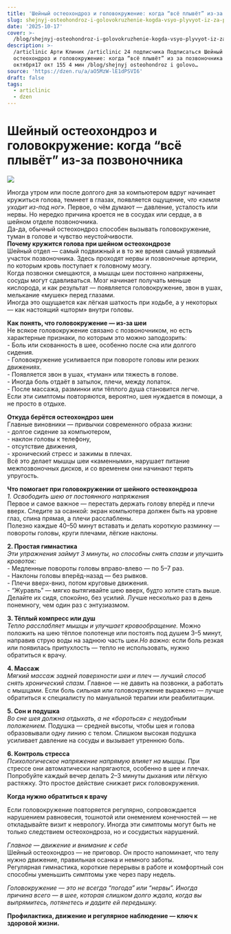 ```yaml
---
title: 'Шейный остеохондроз и головокружение: когда “всё плывёт” из-за позвоночника'
slug: shejnyj-osteohondroz-i-golovokruzhenie-kogda-vsyo-plyvyot-iz-za-pozvonochnika
date: '2025-10-17'
cover: >-
  /blog/shejnyj-osteohondroz-i-golovokruzhenie-kogda-vsyo-plyvyot-iz-za-pozvonochnika/cover.jpg
description: >-
  /articlinic Арти Клиник /articlinic 24 подписчика Подписаться Шейный
  остеохондроз и головокружение: когда “всё плывёт” из за позвоночника 17
  октября17 окт 155 4 мин /blog/shejnyj osteohondroz i golovo…
source: 'https://dzen.ru/a/aO5MzW-lE1dPSVI6'
draft: false
tags:
  - articlinic
  - dzen
---
```


# Шейный остеохондроз и головокружение: когда “всё плывёт” из-за позвоночника

![](/blog/shejnyj-osteohondroz-i-golovokruzhenie-kogda-vsyo-plyvyot-iz-za-pozvonochnika/img-0.jpg)

Иногда утром или после долгого дня за компьютером вдруг начинает кружиться голова, темнеет в глазах, появляется ощущение, _что «земля уходит из-под ног»._ Первое, о чём думают — давление, усталость или нервы. Но нередко причина кроется не в сосудах или сердце, а в шейном отделе позвоночника.  
Да-да, обычный остеохондроз способен вызывать головокружение, туман в голове и чувство неустойчивости.  
**Почему кружится голова при шейном остеохондрозе**  
Шейный отдел — самый подвижный и в то же время самый уязвимый участок позвоночника. Здесь проходят нервы и позвоночные артерии, по которым кровь поступает к головному мозгу.  
Когда позвонки смещаются, а мышцы шеи постоянно напряжены, сосуды могут сдавливаться. Мозг начинает получать меньше кислорода, и как результат — появляется головокружение, звон в ушах, мелькание «мушек» перед глазами.  
Иногда это ощущается как лёгкая шаткость при ходьбе, а у некоторых — как настоящий «шторм» внутри головы.  
  
**Как понять, что головокружение — из-за шеи**  
Не всякое головокружение связано с позвоночником, но есть характерные признаки, по которым это можно заподозрить:  
\- Боль или скованность в шее, особенно после сна или долгого сидения.  
\- Головокружение усиливается при повороте головы или резких движениях.  
\- Появляется звон в ушах, «туман» или тяжесть в голове.  
\- Иногда боль отдаёт в затылок, плечи, между лопаток.  
\- После массажа, разминки или тёплого душа становится легче.  
Если эти симптомы повторяются, вероятно, шея нуждается в помощи, а не просто в отдыхе.  
  
**Откуда берётся остеохондроз шеи**  
Главные виновники — привычки современного образа жизни:  
\- долгое сидение за компьютером,  
\- наклон головы к телефону,  
\- отсутствие движения,  
\- хронический стресс и зажимы в плечах.  
Всё это делает мышцы шеи «каменными», нарушает питание межпозвоночных дисков, и со временем они начинают терять упругость.  
  
**Что помогает при головокружении от шейного остеохондроза**  
_1\. Освободить шею от постоянного напряжения_  
Первое и самое важное — перестать держать голову вперёд и плечи вверх. Следите за осанкой: экран компьютера должен быть на уровне глаз, спина прямая, а плечи расслаблены.  
Полезно каждые 40–50 минут вставать и делать короткую разминку — повороты головы, круги плечами, лёгкие наклоны.  
  
**2\. Простая гимнастика**  
_Эти упражнения займут 3 минуты, но способны снять спазм и улучшить кровоток:_  
\- Медленные повороты головы вправо-влево — по 5–7 раз.  
\- Наклоны головы вперёд-назад — без рывков.  
\- Плечи вверх-вниз, потом круговые движения.  
\- “Журавль” — мягко вытягивайте шею вверх, будто хотите стать выше.  
Делайте их сидя, спокойно, без усилий. Лучше несколько раз в день понемногу, чем один раз с энтузиазмом.  
  
**3\. Тёплый компресс или душ**  
_Тепло расслабляет мышцы и улучшает кровообращение._ Можно положить на шею тёплое полотенце или постоять под душем 3–5 минут, направив струю воды на заднюю часть шеи._Но важно:_ если боль резкая или появилась припухлость — тепло не использовать, нужно обратиться к врачу.  
  
**4\. Массаж**  
_Мягкий массаж задней поверхности шеи и плеч — лучший способ снять хронический спазм._ Главное — не давить на позвонки, а работать с мышцами. Если боль сильная или головокружение выражено — лучше обратиться к специалисту по мануальной терапии или реабилитации.  
  
**5\. Сон и подушка**  
_Во сне шея должна отдыхать, а не «бороться» с неудобным положением._ Подушка — средней высоты, чтобы шея и голова образовывали одну линию с телом. Слишком высокая подушка усиливает давление на сосуды и вызывает утреннюю боль.  
  
**6\. Контроль стресса**  
_Психологическое напряжение напрямую влияет на мышцы._ При стрессе они автоматически напрягаются, особенно в шее и плечах. Попробуйте каждый вечер делать 2–3 минуты дыхания или лёгкую растяжку. Это простое действие снижает риск головокружения.  
  
**Когда нужно обратиться к врачу**

Если головокружение повторяется регулярно, сопровождается нарушением равновесия, тошнотой или онемением конечностей — не откладывайте визит к неврологу. Иногда эти симптомы могут быть не только следствием остеохондроза, но и сосудистых нарушений.  
  
_Главное — движение и внимание к себе_  
Шейный остеохондроз — не приговор. Он просто напоминает, что телу нужно движение, правильная осанка и немного заботы.  
Регулярная гимнастика, короткие перерывы в работе и комфортный сон способны уменьшить симптомы уже через пару недель.  
  
_Головокружение — это не всегда “погода” или “нервы”. Иногда причина всего — в шее, которая слишком долго ждала, когда вы выпрямитесь, потянетесь и дадите ей передышку._  
  
**Профилактика, движение и регулярное наблюдение — ключ к здоровой жизни.**